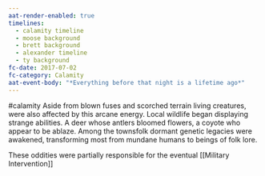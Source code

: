```yaml
---
aat-render-enabled: true
timelines:
  - calamity timeline
  - moose background
  - brett background
  - alexander timeline
  - ty background
fc-date: 2017-07-02
fc-category: Calamity
aat-event-body: "*Everything before that night is a lifetime ago*"
---
```

#calamity 
Aside from blown fuses and scorched terrain living creatures, were also affected by this arcane energy. Local wildlife began displaying strange abilities. A deer whose antlers bloomed flowers, a coyote who appear to be ablaze. Among the townsfolk dormant genetic legacies were awakened, transforming most from mundane humans to beings of folk lore. 

These oddities were partially responsible for the eventual [[Military Intervention]]